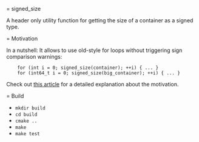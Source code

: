 = signed_size

A header only utility function for getting the size of a container as a signed type.

= Motivation

In a nutshell:
It allows to use old-style for loops without triggering sign comparison warnings:

```
    for (int i = 0; signed_size(container); ++i) { ... }
	for (int64_t i = 0; signed_size(big_container); ++i) { ... }
```

Check out [this article](https://pierrec.tech/articles/code/signed_vs_unsigned_int.html) for a detailed explanation about the motivation.

= Build

- `mkdir build`
- `cd build`
- `cmake ..`
- `make`
- `make test`
